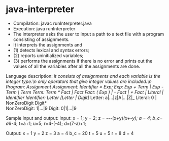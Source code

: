  <h1>java-interpreter</h1>
 
 *  Compilation:  javac runInterpreter.java
 *  Execution:    java runInterpreter
 *  The interpreter asks the user to input a path to a text file with a program consisting of assignments.
 *  It interprets the assignments and
 *  (1) detects lexical and syntax errors; 
 *  (2) reports uninitialized variables; 
 *  (3) performs the assignments if there is no error and prints out the values of all the variables after all the assignments are done.


Language description:
*it consists of assignments and each variable is the integer type.\n
*only operators that give integer values are included.\n
Program:
Assignment*
Assignment:  Identifier = Exp;
Exp:   Exp + Term | Exp - Term | Term
Term:  Term * Fact  | Fact
Fact:  ( Exp ) | - Fact | + Fact | Literal | Identifier
Identifier:  Letter [Letter | Digit]*
Letter:  a|...|z|A|...|Z|_
Literal:  0 | NonZeroDigit Digit*		
NonZeroDigit:  1|...|9
Digit:  0|1|...|9

Sample input and output:
Input:
x = 1;
y = 2;
z = ---(x+y)*(x+-y);
a = 4;
b_c= a*6-4;
t=a+1;
u=5;
r=4-(-4);
d=(7-a)+1;

Output:
x = 1
y = 2
z = 3
a = 4
b_c = 20
t = 5
u = 5
r = 8
d = 4
